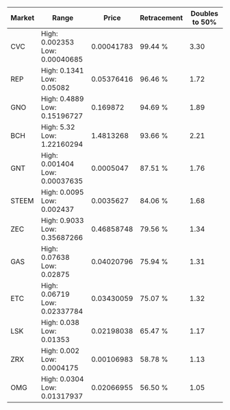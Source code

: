 | Market | Range | Price| Retracement | Doubles to 50% |
| --- | --- | --- | --- | --- |
| CVC | High: 0.002353<br />Low: 0.00040685 | 0.00041783 | 99.44 % | 3.30 |
| REP | High: 0.1341<br />Low: 0.05082 | 0.05376416 | 96.46 % | 1.72 |
| GNO | High: 0.4889<br />Low: 0.15196727 | 0.169872 | 94.69 % | 1.89 |
| BCH | High: 5.32<br />Low: 1.22160294 | 1.4813268 | 93.66 % | 2.21 |
| GNT | High: 0.001404<br />Low: 0.00037635 | 0.0005047 | 87.51 % | 1.76 |
| STEEM | High: 0.0095<br />Low: 0.002437 | 0.0035627 | 84.06 % | 1.68 |
| ZEC | High: 0.9033<br />Low: 0.35687266 | 0.46858748 | 79.56 % | 1.34 |
| GAS | High: 0.07638<br />Low: 0.02875 | 0.04020796 | 75.94 % | 1.31 |
| ETC | High: 0.06719<br />Low: 0.02337784 | 0.03430059 | 75.07 % | 1.32 |
| LSK | High: 0.038<br />Low: 0.01353 | 0.02198038 | 65.47 % | 1.17 |
| ZRX | High: 0.002<br />Low: 0.0004175 | 0.00106983 | 58.78 % | 1.13 |
| OMG | High: 0.0304<br />Low: 0.01317937 | 0.02066955 | 56.50 % | 1.05 |
